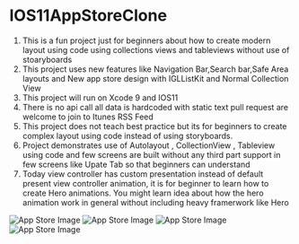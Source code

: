 # IOS11AppStoreClone
1. This is a fun project just for beginners about how to create modern layout using code using collections views and tableviews without use of stoaryboards
2. This project uses new features like Navigation Bar,Search bar,Safe Area layouts and New app store design with IGLListKit and Normal Collection View
3. This project will run on Xcode 9 and IOS11
4. There is no api call all data is hardcoded with static text pull request are welcome to join to Itunes RSS Feed
5. This project does not teach best practice but its for beginners to create complex layout using code instead of using storyboards.
6. Project demonstrates use of Autolayout , CollectionView , Tableview using code and few screens are built without any third part support in few screens like Upate Tab so that beginners can understand
7. Today view controller has custom presentation instead of default present view controller animation, it is for beginner to learn how to create Hero animations. You might learn idea about how the hero animation work in general without including heavy framerwork like Hero


![App Store Image](https://raw.githubusercontent.com/ajaybeniwal/IOS11AppStoreClone/master/IMG_1150.PNG)
![App Store Image](https://github.com/ajaybeniwal/IOS11AppStoreClone/blob/master/IMG_1149.PNG)
![App Store Image](https://github.com/ajaybeniwal/IOS11AppStoreClone/blob/master/Update.png)
![App Store Image](https://github.com/ajaybeniwal/IOS11AppStoreClone/blob/master/Today.png)
